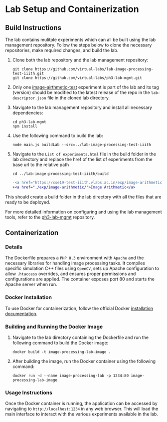 # Lab Setup and Containerization

## Build Instructions
The lab contains mulitple experiments which can all be built using the lab management repository.
Follow the steps below to clone the necessary repositories, make required changes, and build the lab.

1. Clone both the lab repository and the lab management repository:
    ```
    git clone https://github.com/virtual-labs/lab-image-processing-test-iiith.git
    git clone https://github.com/virtual-labs/ph3-lab-mgmt.git
    ```

2. Only one [image-airthmetic-test](https://github.com/virtual-labs/exp-image-arithmetic-test-iiith) experiment is part of the lab and its tag (version) should be modified to the latest release of the repo in the `lab-descriptor.json` file in the cloned lab directory.
   
3. Navigate to the lab management repository and install all necessary dependencies:
    ```
    cd ph3-lab-mgmt
    npm install
    ```
4. Use the following command to build the lab:
    ```
    node main.js buildLab --src=../lab-image-processing-test-iiith
    ```
5. Navigate to the `List of experiments.html` file in the build folder in the lab directory and replace the href of the list of experiments from the base url to the relative path
    ```
    cd ../lab-image-processing-test-iiith/build
    ```
    ```diff
    -<a href="https://cse19-test-iiith.vlabs.ac.in/exp/image-arithmetic/">Image Arithmetic</a>
    +<a href="./exp/image-arithmetic/">Image Arithmetic</a>
    ```

This should create a build folder in the lab directory with all the files that are ready to be deployed.

For more detailed information on configuring and using the lab management tools, refer to the [ph3-lab-mgmt](https://github.com/virtual-labs/ph3-lab-mgmt) repository.

## Containerization

### Details

The Dockerfile prepares a `PHP 8.3` environment with `Apache` and the necessary libraries for handling image processing tasks. It compiles specific simulation C++ files using `OpenCV`, sets up Apache configuration to allow `.htaccess` overrides, and ensures proper permissions and configurations are applied. The container exposes port 80 and starts the Apache server when run.

### Docker Installation

To use Docker for containerization, follow the official Docker [installation documentation](https://docs.docker.com/engine/install/).

### Building and Running the Docker Image
1. Navigate to the lab directory containing the Dockerfile and run the following command to build the Docker image:
    ```
    docker build -t image-processing-lab-image .
    ```
2. After building the image, run the Docker container using the following command:
    ```
    docker run -d --name image-processing-lab -p 1234:80 image-processing-lab-image
    ```

### Usage Instructions
Once the Docker container is running, the application can be accessed by navigating to `http://localhost:1234` in any web browser. This will load the main interface to interact with the various experiments available in the lab.
